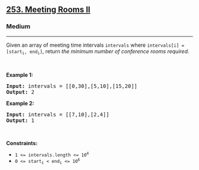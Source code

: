 <h2><a href="https://leetcode.com/problems/meeting-rooms-ii/">253. Meeting Rooms II</a></h2><h3>Medium</h3><hr><p>Given an array of meeting time intervals <code>intervals</code> where <code>intervals[i] = [start<sub>i</sub>, end<sub>i</sub>]</code>, return <em>the minimum number of conference rooms required</em>.</p>

<p>&nbsp;</p>
<p><strong class="example">Example 1:</strong></p>
<pre><strong>Input:</strong> intervals = [[0,30],[5,10],[15,20]]
<strong>Output:</strong> 2
</pre><p><strong class="example">Example 2:</strong></p>
<pre><strong>Input:</strong> intervals = [[7,10],[2,4]]
<strong>Output:</strong> 1
</pre>
<p>&nbsp;</p>
<p><strong>Constraints:</strong></p>

<ul>
	<li><code>1 &lt;=&nbsp;intervals.length &lt;= 10<sup>4</sup></code></li>
	<li><code>0 &lt;= start<sub>i</sub> &lt; end<sub>i</sub> &lt;= 10<sup>6</sup></code></li>
</ul>
